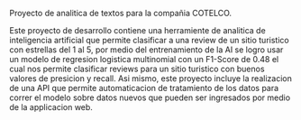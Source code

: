 Proyecto de analitica de textos para la compañia COTELCO.

Este proyecto de desarrollo contiene una herramiente de analitica de inteligencia artificial que permite clasificar a una review de un sitio turistico con estrellas del 1 al 5, por medio del entrenamiento de la AI se logro usar un modelo de regresion logistica multinomial con un F1-Score de 0.48 el cual nos permite clasificar reviews para un sitio turistico con buenos valores de presicion y recall. Asi mismo, este proyecto incluye la realizacion de una API que permite automaticacion de tratamiento de los datos para correr el modelo sobre datos nuevos que pueden ser ingresados por medio de la applicacion web.
